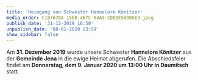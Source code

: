 ```yaml
---
title: 'Heimgang von Schwester Hannelore Könitzer'
media_order: C18767BA-15E0-4B7C-A4A9-CDEDE508B5E9.jpeg
publish_date: '31-12-2019 16:50'
unpublish_date: '08-01-2020 23:59'
show_sidebar: false
---
```


Am **31. Dezember 2019** wurde unsere Schwester **Hannelore Könitzer** aus der **Gemeinde Jena** in die ewige Heimat abgerufen.
Die Abschiedsfeier findet am **Donnerstag, dem 9. Januar 2020 um 13:00 Uhr in Daumitsch** statt.